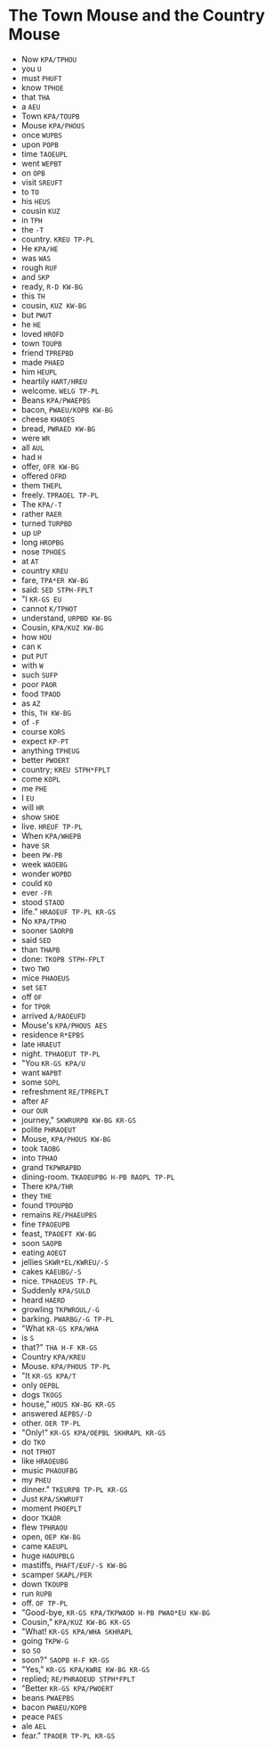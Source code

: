 # The Town Mouse and the Country Mouse

* Now `KPA/TPHOU`
* you `U`
* must `PHUFT`
* know `TPHOE`
* that `THA`
* a `AEU`
* Town `KPA/TOUPB`
* Mouse `KPA/PHOUS`
* once `WUPBS`
* upon `POPB`
* time `TAOEUPL`
* went `WEPBT`
* on `OPB`
* visit `SREUFT`
* to `TO`
* his `HEUS`
* cousin `KUZ`
* in `TPH`
* the `-T`
* country. `KREU TP-PL`
* He `KPA/HE`
* was `WAS`
* rough `RUF`
* and `SKP`
* ready, `R-D KW-BG`
* this `TH`
* cousin, `KUZ KW-BG`
* but `PWUT`
* he `HE`
* loved `HROFD`
* town `TOUPB`
* friend `TPREPBD`
* made `PHAED`
* him `HEUPL`
* heartily `HART/HREU`
* welcome. `WELG TP-PL`
* Beans `KPA/PWAEPBS`
* bacon, `PWAEU/KOPB KW-BG`
* cheese `KHAOES`
* bread, `PWRAED KW-BG`
* were `WR`
* all `AUL`
* had `H`
* offer, `OFR KW-BG`
* offered `OFRD`
* them `THEPL`
* freely. `TPRAOEL TP-PL`
* The `KPA/-T`
* rather `RAER`
* turned `TURPBD`
* up `UP`
* long `HROPBG`
* nose `TPHOES`
* at `AT`
* country `KREU`
* fare, `TPA*ER KW-BG`
* said: `SED STPH-FPLT`
* "I `KR-GS EU`
* cannot `K/TPHOT`
* understand, `URPBD KW-BG`
* Cousin, `KPA/KUZ KW-BG`
* how `HOU`
* can `K`
* put `PUT`
* with `W`
* such `SUFP`
* poor `PAOR`
* food `TPAOD`
* as `AZ`
* this, `TH KW-BG`
* of `-F`
* course `KORS`
* expect `KP-PT`
* anything `TPHEUG`
* better `PWOERT`
* country; `KREU STPH*FPLT`
* come `KOPL`
* me `PHE`
* I `EU`
* will `HR`
* show `SHOE`
* live. `HREUF TP-PL`
* When `KPA/WHEPB`
* have `SR`
* been `PW-PB`
* week `WAOEBG`
* wonder `WOPBD`
* could `KO`
* ever `-FR`
* stood `STAOD`
* life." `HRAOEUF TP-PL KR-GS`
* No `KPA/TPHO`
* sooner `SAORPB`
* said `SED`
* than `THAPB`
* done: `TKOPB STPH-FPLT`
* two `TWO`
* mice `PHAOEUS`
* set `SET`
* off `OF`
* for `TPOR`
* arrived `A/RAOEUFD`
* Mouse's `KPA/PHOUS AES`
* residence `R*EPBS`
* late `HRAEUT`
* night. `TPHAOEUT TP-PL`
* "You `KR-GS KPA/U`
* want `WAPBT`
* some `SOPL`
* refreshment `RE/TPREPLT`
* after `AF`
* our `OUR`
* journey," `SKWRURPB KW-BG KR-GS`
* polite `PHRAOEUT`
* Mouse, `KPA/PHOUS KW-BG`
* took `TAOBG`
* into `TPHAO`
* grand `TKPWRAPBD`
* dining-room. `TKAOEUPBG H-PB RAOPL TP-PL`
* There `KPA/THR`
* they `THE`
* found `TPOUPBD`
* remains `RE/PHAEUPBS`
* fine `TPAOEUPB`
* feast, `TPAOEFT KW-BG`
* soon `SAOPB`
* eating `AOEGT`
* jellies `SKWR*EL/KWREU/-S`
* cakes `KAEUBG/-S`
* nice. `TPHAOEUS TP-PL`
* Suddenly `KPA/SULD`
* heard `HAERD`
* growling `TKPWROUL/-G`
* barking. `PWARBG/-G TP-PL`
* "What `KR-GS KPA/WHA`
* is `S`
* that?" `THA H-F KR-GS`
* Country `KPA/KREU`
* Mouse. `KPA/PHOUS TP-PL`
* "It `KR-GS KPA/T`
* only `OEPBL`
* dogs `TKOGS`
* house," `HOUS KW-BG KR-GS`
* answered `AEPBS/-D`
* other. `OER TP-PL`
* "Only!" `KR-GS KPA/OEPBL SKHRAPL KR-GS`
* do `TKO`
* not `TPHOT`
* like `HRAOEUBG`
* music `PHAOUFBG`
* my `PHEU`
* dinner." `TKEURPB TP-PL KR-GS`
* Just `KPA/SKWRUFT`
* moment `PHOEPLT`
* door `TKAOR`
* flew `TPHRAOU`
* open, `OEP KW-BG`
* came `KAEUPL`
* huge `HAOUPBLG`
* mastiffs, `PHAFT/EUF/-S KW-BG`
* scamper `SKAPL/PER`
* down `TKOUPB`
* run `RUPB`
* off. `OF TP-PL`
* "Good-bye, `KR-GS KPA/TKPWAOD H-PB PWAO*EU KW-BG`
* Cousin," `KPA/KUZ KW-BG KR-GS`
* "What! `KR-GS KPA/WHA SKHRAPL`
* going `TKPW-G`
* so `SO`
* soon?" `SAOPB H-F KR-GS`
* "Yes," `KR-GS KPA/KWRE KW-BG KR-GS`
* replied; `RE/PHRAOEUD STPH*FPLT`
* "Better `KR-GS KPA/PWOERT`
* beans `PWAEPBS`
* bacon `PWAEU/KOPB`
* peace `PAES`
* ale `AEL`
* fear." `TPAOER TP-PL KR-GS`
